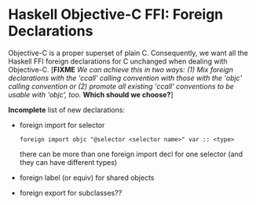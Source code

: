 # Haskell Objective-C FFI: Foreign Declarations



Objective-C is a proper superset of plain C.  Consequently, we want all the Haskell FFI foreign declarations for C unchanged when dealing with Objective-C.  \[**FIXME** *We can achieve this in two ways: (1) Mix foreign declarations with the 'ccall' calling convention with those with the 'objc' calling convention or (2) promote all existing 'ccall' conventions to be usable with 'objc', too.*  **Which should we choose?**\]



**Incomplete** list of new declarations:


- foreign import for selector

  ```wiki
  foreign import objc "@selector <selector name>" var :: <type>
  ```

  there can be more than one foreign import decl for one selector (and they can have different types)
- foreign label (or equiv) for shared objects
- foreign export for subclasses??

